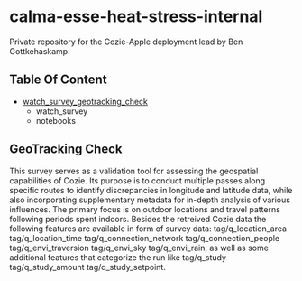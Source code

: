 # calma-esse-heat-stress-internal
Private repository for the Cozie-Apple deployment lead by Ben Gottkehaskamp.

## Table Of Content

- [watch_survey_geotracking_check](#watch_survey_geotracking_check)
	- watch_survey
	- notebooks

## GeoTracking Check
This survey serves as a validation tool for assessing the geospatial capabilities of Cozie. Its purpose is to conduct multiple passes along specific routes to identify discrepancies in longitude and latitude data, while also incorporating supplementary metadata for in-depth analysis of various influences. The primary focus is on outdoor locations and travel patterns following periods spent indoors. Besides the retreived Cozie data the following features are available in form of survey data: tag/q_location_area tag/q_location_time tag/q_connection_network tag/q_connection_people tag/q_envi_traversion tag/q_envi_sky tag/q_envi_rain, as well as some additional features that categorize the run like tag/q_study tag/q_study_amount tag/q_study_setpoint.
